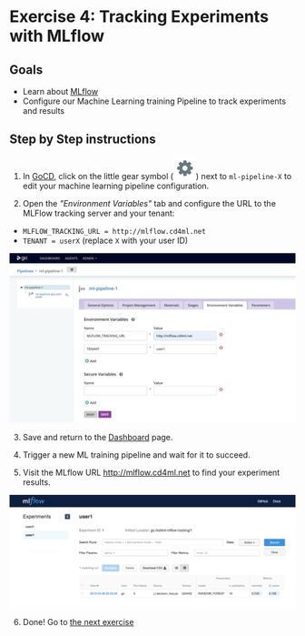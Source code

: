 # Exercise 4: Tracking Experiments with MLflow

## Goals

* Learn about [MLflow](https://mlflow.org/)
* Configure our Machine Learning training Pipeline to track experiments and
results

## Step by Step instructions

1. In [GoCD](http://gocd.cd4ml.net), click on the little gear symbol
(![gear](./images/gear.png)) next to `ml-pipeline-X` to edit your machine
learning pipeline configuration.

2. Open the *"Environment Variables"* tab and configure the URL to the MLFlow
tracking server and your tenant:

  * `MLFLOW_TRACKING_URL = http://mlflow.cd4ml.net`
  * `TENANT = userX` (replace `X` with your user ID)

  <kbd>![Configure ML pipeline to track with MLflow](./images/4-mlflow-setup.png)</kbd>

3. Save and return to the [Dashboard](http://gocd.cd4ml.net) page.

4. Trigger a new ML training pipeline and wait for it to succeed.

5. Visit the MLflow URL http://mlflow.cd4ml.net to find your experiment results.

<kbd>![Tracking experiment runs with MLflow](./images/4-mlflow.png)</kbd>

6. Done! Go to [the next exercise](./5-model-monitoring.md)
